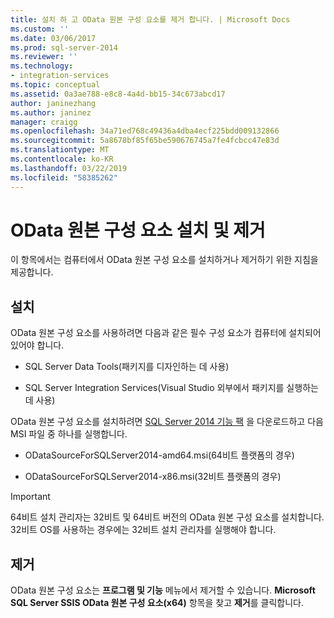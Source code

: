 ```yaml
---
title: 설치 하 고 OData 원본 구성 요소를 제거 합니다. | Microsoft Docs
ms.custom: ''
ms.date: 03/06/2017
ms.prod: sql-server-2014
ms.reviewer: ''
ms.technology:
- integration-services
ms.topic: conceptual
ms.assetid: 0a3ae788-e8c8-4a4d-bb15-34c673abcd17
author: janinezhang
ms.author: janinez
manager: craigg
ms.openlocfilehash: 34a71ed768c49436a4dba4ecf225bdd009132866
ms.sourcegitcommit: 5a8678bf85f65be590676745a7fe4fcbcc47e83d
ms.translationtype: MT
ms.contentlocale: ko-KR
ms.lasthandoff: 03/22/2019
ms.locfileid: "58385262"
---
```

# <a name="install-and-uninstall-odata-source-component"></a>OData 원본 구성 요소 설치 및 제거
  이 항목에서는 컴퓨터에서 OData 원본 구성 요소를 설치하거나 제거하기 위한 지침을 제공합니다.  
  
## <a name="installation"></a>설치  
 OData 원본 구성 요소를 사용하려면 다음과 같은 필수 구성 요소가 컴퓨터에 설치되어 있어야 합니다.  
  
-   SQL Server Data Tools(패키지를 디자인하는 데 사용)  
  
-   SQL Server Integration Services(Visual Studio 외부에서 패키지를 실행하는 데 사용)  
  
 OData 원본 구성 요소를 설치하려면 [SQL Server 2014 기능 팩](https://go.microsoft.com/fwlink/p/?LinkId=391999) 을 다운로드하고 다음 MSI 파일 중 하나를 실행합니다.  
  
-   ODataSourceForSQLServer2014-amd64.msi(64비트 플랫폼의 경우)  
  
-   ODataSourceForSQLServer2014-x86.msi(32비트 플랫폼의 경우)  
  
> [!IMPORTANT]  
>  64비트 설치 관리자는 32비트 및 64비트 버전의 OData 원본 구성 요소를 설치합니다. 32비트 OS를 사용하는 경우에는 32비트 설치 관리자를 실행해야 합니다.  
  
## <a name="uninstallation"></a>제거  
 OData 원본 구성 요소는 **프로그램 및 기능** 메뉴에서 제거할 수 있습니다. **Microsoft SQL Server SSIS OData 원본 구성 요소(x64)** 항목을 찾고 **제거**를 클릭합니다.  
  
  
